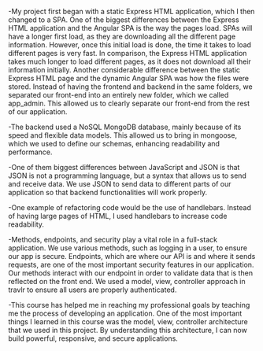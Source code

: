 -My project first began with a static Express HTML application, which I then changed to a SPA. One of the biggest differences between the Express HTML application and the Angular SPA is the way the pages load. SPAs will have a longer first load, as they are downloading all the different page information. However, once this initial load is done, the time it takes to load different pages is very fast. In comparison, the Express HTML application takes much longer to load different pages, as it does not download all their information initially. Another considerable difference between the static Express HTML page and the dynamic Angular SPA was how the files were stored. Instead of having the frontend and backend in the same folders, we separated our front-end into an entirely new folder, which we called app_admin. This allowed us to clearly separate our front-end from the rest of our application.

-The backend used a NoSQL MongoDB database, mainly because of its speed and flexible data models. This allowed us to bring in mongoose, which we used to define our schemas, enhancing readability and performance.

-One of them biggest differences between JavaScript and JSON is that JSON is not a programming language, but a syntax that allows us to send and receive data. We use JSON to send data to different parts of our application so that backend functionalities will work properly. 

-One example of refactoring code would be the use of handlebars. Instead of having large pages of HTML, I used handlebars to increase code readability.

-Methods, endpoints, and security play a vital role in a full-stack application. We use various methods, such as logging in a user, to ensure our app is secure. Endpoints, which are where our API is and where it sends requests, are one of the most important security features in our application. Our methods interact with our endpoint in order to validate data that is then reflected on the front end. We used a model, view, controller approach in travlr to ensure all users are properly authenticated.

-This course has helped me in reaching my professional goals by teaching me the process of developing an application. One of the most important things I learned in this course was the model, view, controller architecture that we used in this project. By understanding this architecture, I can now build powerful, responsive, and secure applications.
